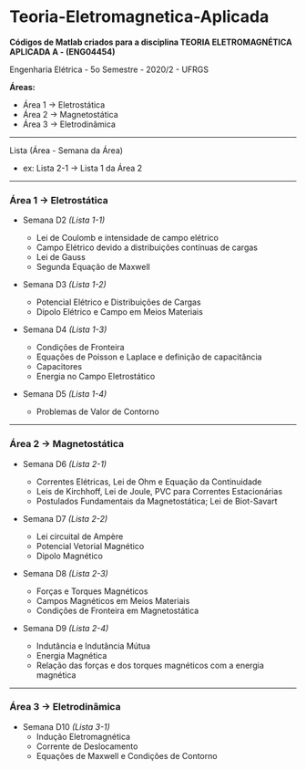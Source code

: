 # Teoria-Eletromagnetica-Aplicada
**Códigos de Matlab criados para a disciplina TEORIA ELETROMAGNÉTICA APLICADA A - (ENG04454)**

Engenharia Elétrica  -  5o Semestre  -  2020/2 - UFRGS 

**Áreas:**
* Área 1 -> Eletrostática
* Área 2 -> Magnetostática
* Área 3 -> Eletrodinâmica

_____________________________________________________________________________________________
Lista (Área - Semana da Área)
* ex: Lista 2-1 -> Lista 1 da Área 2
_____________________________________________________________________________________________

### **Área 1 -> Eletrostática**
* Semana D2    *(Lista 1-1)*
  * Lei de Coulomb e intensidade de campo elétrico
  * Campo Elétrico devido a distribuições contínuas de cargas
  * Lei de Gauss
  * Segunda Equação de Maxwell

* Semana D3    *(Lista 1-2)*
  * Potencial Elétrico e Distribuições de Cargas
  * Dipolo Elétrico e Campo em Meios Materiais

* Semana D4    *(Lista 1-3)*
  * Condições de Fronteira
  * Equações de Poisson e Laplace e definição de capacitância
  * Capacitores
  * Energia no Campo Eletrostático

* Semana D5    *(Lista 1-4)*
  * Problemas de Valor de Contorno

_____________________________________________________________________________________________

### **Área 2 -> Magnetostática**
* Semana D6    *(Lista 2-1)*
  * Correntes Elétricas, Lei de Ohm e Equação da Continuidade
  * Leis de Kirchhoff, Lei de Joule, PVC para Correntes Estacionárias
  * Postulados Fundamentais da Magnetostática; Lei de Biot-Savart

* Semana D7    *(Lista 2-2)*
  * Lei circuital de Ampère
  * Potencial Vetorial Magnético
  * Dipolo Magnético

* Semana D8    *(Lista 2-3)*
  * Forças e Torques Magnéticos
  * Campos Magnéticos em Meios Materiais
  * Condições de Fronteira em Magnetostática

* Semana D9    *(Lista 2-4)*
  * Indutância e Indutância Mútua
  * Energia Magnética
  * Relação das forças e dos torques magnéticos com a energia magnética

_____________________________________________________________________________________________

### **Área 3 -> Eletrodinâmica**
* Semana D10    *(Lista 3-1)*
  * Indução Eletromagnética
  * Corrente de Deslocamento
  * Equações de Maxwell e Condições de Contorno
